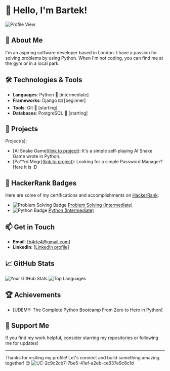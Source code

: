 # 👋 Hello, I'm Bartek!

![Profile View](https://github.com/8ARTEZZIO.png?size=200) <!-- Replace with your GitHub username -->

## 🚀 About Me

I'm an aspiring software developer based in London. I have a passion for solving problems by using Python. When I'm not coding, you can find me at the gym or in a local park.

## 🛠️ Technologies & Tools

- **Languages**: Python 🐍 [intermediate]
- **Frameworks**: Django ⌨️ [beginner]
- **Tools**: Git 💽 [starting]
- **Databases**: PostgreSQL 💾 [starting]

## 🌟 Projects

Project(s):

- [AI Snake Game]([link to project](https://github.com/8ARTEZZIO/Snake-Game)): It's a simple self-playing AI Snake Game wrote in Python.
- [Pa**rd Mngr]([link to project](https://github.com/8ARTEZZIO/Password-Manager)): Looking for a simple Password Manager? Here it is :D

## 🏅 HackerRank Badges

Here are some of my certifications and accomplishments on [HackerRank]([https://www.hackerrank.com/profile/b4rte4]):

- ![Problem Solving Badge](https://hrcdn.net/community-frontend/assets/problem-solving-648b4dbb1d.svg) [Problem Solving (Intermediate)](https://www.hackerrank.com/certificates/example)
- ![Python Badge](https://hrcdn.net/community-frontend/assets/python-48df28bb4f.svg) [Python (Intermediate)](https://www.hackerrank.com/certificates/example)

## 📫 Get in Touch

- **Email**: [b4rte4@gmail.com]
- **LinkedIn**: [[LinkedIn profile](https://www.linkedin.com/in/bartlomiej-kuzma-9327a52a9/)]

## 📈 GitHub Stats

![Your GitHub Stats](https://github-readme-stats.vercel.app/api?username=8ARTEZZIO&show_icons=true&hide_title=true) 
![Top Languages](https://github-readme-stats.vercel.app/api/top-langs/?username=8ARTEZZIO&layout=compact) 

## 🏆 Achievements

- [UDEMY: The Complete Python Bootcamp From Zero to Hero in Python]

## 🙌 Support Me

If you find my work helpful, consider starring my repositories or following me for updates!

---

Thanks for visiting my profile! Let's connect and build something amazing together! 😊
![UC-2c9c2cb7-7be5-41ef-a2eb-ce637e9c8c1d](https://github.com/user-attachments/assets/611b53d2-3919-4afa-9aaf-1df764ab0c45)
